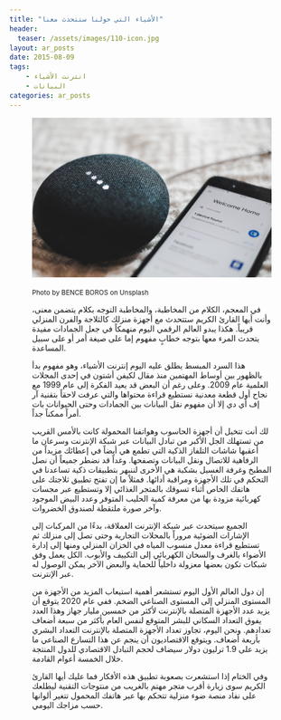 ```yaml
---
title: "الأشياء التي حولنا ستتحدث معنا"
header: 
  teaser: /assets/images/110-icon.jpg
layout: ar_posts
date: 2015-08-09
tags:
    - انترنت الأشياء
    - البيانات
categories: ar_posts
---
```

<figure class="image">
    <a href="/assets/images//assets/images/110-icon.jpg"><img src="/assets/images/110-icon.jpg"></a>

<small>Photo by BENCE BOROS on Unsplash</small>


في المعجم، الكلام من المخاطبة، والمخاطبة التوجه بكلام يتضمن معنى، وأنت أيها القارئ الكريم ستتحدث مع أجهزة منزلك كالثلاجة والفرن المنزلي قريباً. هكذا يبدو العالم الرقمي اليوم منهمكاً في جعل الجمادات مفيدة يتحدث المرء معها بتوجه خطابٍ مفهوم إما على صيغة أمر أو على سبيل المساعدة.

هذا السرد المبسط يطلق عليه اليوم إنترنت الأشياء، وهو مفهوم بدأ بالظهور بين أوساط المهتمين منذ مقال لكيفن أشتون في إحدى المجلات العلمية عام 2009. وعلى رغم أن البعض قد يعيد الفكرة إلى عام 1999 مع نجاح أول قطعة معدنية نستطيع قراءة محتواها والتي عرفت لاحقاً بتقنية آر إف أي دي إلا أن مفهوم نقل البيانات بين الجمادات وحتى الحيوانات بات أمراً ممكناً جداً.

لك أنت تتخيل أن أجهزة الحاسوب وهواتفنا المحمولة كانت بالأمس القريب من تستهلك الجل الأكبر من تبادل البيانات عبر شبكة الإنترنت وسرعان ما أعقبها شاشات التلفاز الذكية التي تطمع هي أيضاً في إعطائك مزيداً من الرفاهية للاتصال ونقل البيانات وتصفحها. وغداً قد نضطر جميعاً أن نصل المطبخ وغرفة الغسيل بشكبة هي الأخرى لننبهر بتطبيقات ذكية تساعدنا في التحكم في تلك الأجهزة ومراقبة أدائها. فمثلاً ما إن تفتح تطبيق ثلاجتك على هاتفك الخاص أثناء تسوقك بالمتجر الغذائي إلا وتستطيع عبر مجسات كهربائية مزودة بها من معرفة كمية الحليب المتوفر وعدد البيض الموجود وآخر صورة ملتقطة لصندوق الخضروات.

الجميع سيتحدث عبر شبكة الإنترنت العملاقة، بدءًا من المركبات إلى الإشارات الضوئية مروراً بالمحلات التجارية وحتى تصل إلى منزلك ثم تستطيع قراءة معدل منسوب المياه في الخزان المنزلي ومنها إلى إدارة الأضواء بالغرف والسخان الكهربائي إلى التكييف والأبوب. الكل يعمل وفق شبكات تكون بعضها معزولة داخلياً للحماية والبعض الآخر يمكن الوصول له عبر الإنترنت.

إن دول العالم الأول اليوم تستشعر أهمية استيعاب المزيد من الأجهزة من المستوى المنزلي إلى المستوى الصناعي الضخم. ففي عام 2020 يتوقع أن يزيد عدد الأجهزة المتصلة بالإنترنت لأكثر من خمسين مليار جهاز وهذا العدد يفوق التعداد السكاني للبشر المتوقع لنفس العام بأكثر من سبعة أضعاف تعدادهم. ونحن اليوم، تجاوز تعداد الأجهزة المتصلة بالإنترنت التعداد البشري بأربعة أضعاف. ويتوقع الاقتصاديون أن ينجم عن هذا التسارع الصناعي ما يزيد على 1.9 ترليون دولار سيضاف لحجم التبادل الاقتصادي للدول المنتجة خلال الخمسة أعوام القادمة.

وفي الختام إذا استشعرت بصعوبة تطبيق هذه الأفكار فما عليك أيها القارئ الكريم سوى زيارة أقرب متجر مهتم بالغريب من منتوجات التقنية ليطلعك على نفاد منصة ضوء منزلية تتحكم بها عبر هاتفك المحمول تتغير ألوانها حسب مزاجك اليومي.